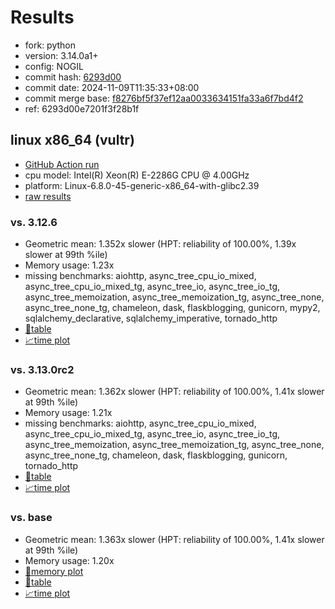 # Results

- fork: python
- version: 3.14.0a1+
- config: NOGIL
- commit hash: [6293d00](https://github.com/python/cpython/commit/6293d00)
- commit date: 2024-11-09T11:35:33+08:00
- commit merge base: [f8276bf5f37ef12aa0033634151fa33a6f7bd4f2](https://github.com/python/cpython/commit/f8276bf5f37ef12aa0033634151fa33a6f7bd4f2)
- ref: 6293d00e7201f3f28b1f

## linux x86_64 (vultr)

- [GitHub Action run](https://github.com/facebookexperimental/free-threading-benchmarking/actions/runs/11822600446)
- cpu model: Intel(R) Xeon(R) E-2286G CPU @ 4.00GHz
- platform: Linux-6.8.0-45-generic-x86_64-with-glibc2.39
- [raw results](bm-20241109-vultr-x86_64-python-6293d00e7201f3f28b1f-3.14.0a1%2B-6293d00.json)

### vs. 3.12.6

- Geometric mean: 1.352x slower (HPT: reliability of 100.00%, 1.39x slower at 99th %ile)
- Memory usage: 1.23x
- missing benchmarks: aiohttp, async_tree_cpu_io_mixed, async_tree_cpu_io_mixed_tg, async_tree_io, async_tree_io_tg, async_tree_memoization, async_tree_memoization_tg, async_tree_none, async_tree_none_tg, chameleon, dask, flaskblogging, gunicorn, mypy2, sqlalchemy_declarative, sqlalchemy_imperative, tornado_http
- [📄table](bm-20241109-vultr-x86_64-python-6293d00e7201f3f28b1f-3.14.0a1%2B-6293d00-vs-3.12.6.md)
- [📈time plot](bm-20241109-vultr-x86_64-python-6293d00e7201f3f28b1f-3.14.0a1%2B-6293d00-vs-3.12.6.svg)

### vs. 3.13.0rc2

- Geometric mean: 1.362x slower (HPT: reliability of 100.00%, 1.41x slower at 99th %ile)
- Memory usage: 1.21x
- missing benchmarks: aiohttp, async_tree_cpu_io_mixed, async_tree_cpu_io_mixed_tg, async_tree_io, async_tree_io_tg, async_tree_memoization, async_tree_memoization_tg, async_tree_none, async_tree_none_tg, chameleon, dask, flaskblogging, gunicorn, tornado_http
- [📄table](bm-20241109-vultr-x86_64-python-6293d00e7201f3f28b1f-3.14.0a1%2B-6293d00-vs-3.13.0rc2.md)
- [📈time plot](bm-20241109-vultr-x86_64-python-6293d00e7201f3f28b1f-3.14.0a1%2B-6293d00-vs-3.13.0rc2.svg)

### vs. base

- Geometric mean: 1.363x slower (HPT: reliability of 100.00%, 1.41x slower at 99th %ile)
- Memory usage: 1.20x
- [🧠memory plot](bm-20241109-vultr-x86_64-python-6293d00e7201f3f28b1f-3.14.0a1%2B-6293d00-vs-base-mem.svg)
- [📄table](bm-20241109-vultr-x86_64-python-6293d00e7201f3f28b1f-3.14.0a1%2B-6293d00-vs-base.md)
- [📈time plot](bm-20241109-vultr-x86_64-python-6293d00e7201f3f28b1f-3.14.0a1%2B-6293d00-vs-base.svg)

